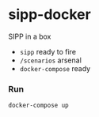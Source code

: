 # sipp-docker
SIPP in a box

* `sipp` ready to fire
* `/scenarios` arsenal
* `docker-compose` ready

### Run
```
docker-compose up
```


